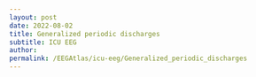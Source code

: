 ```yaml
---
layout: post
date: 2022-08-02 
title: Generalized periodic discharges
subtitle: ICU EEG
author: 
permalink: /EEGAtlas/icu-eeg/Generalized_periodic_discharges
---
```



